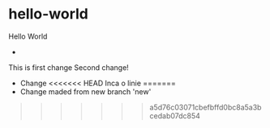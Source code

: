 # hello-world
Hello World

+

This is first change
Second change!

* Change
<<<<<<< HEAD
Inca o linie
=======
* Change maded from new branch 'new'
>>>>>>> a5d76c03071cbefbffd0bc8a5a3bcedab07dc854

